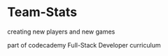 # Team-Stats

creating new players and new games

part of codecademy Full-Stack Developer curriculum
